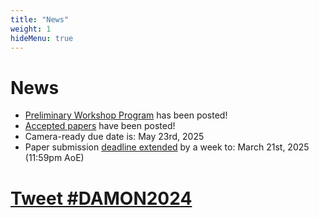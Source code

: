```yaml
---
title: "News"
weight: 1
hideMenu: true
---
```


# News

- [Preliminary Workshop Program](#workshop-program-preliminary) has been posted!
- [Accepted papers](#accepted-papers) have been posted!
- Camera-ready due date is: May 23rd, 2025
- Paper submission [deadline extended](#important-dates) by a week to: March 21st, 2025 (11:59pm AoE)

# <a href="https://twitter.com/intent/tweet?button_hashtag=DAMON2025&ref_src=twsrc%5Etfw" class="twitter-hashtag-button" data-size="large" data-related="DaMoN_workshop" data-show-count="false">Tweet #DAMON2024</a><script async src="https://platform.twitter.com/widgets.js" charset="utf-8"></script>
